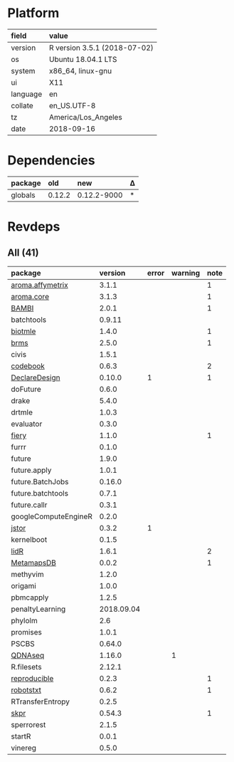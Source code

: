 # Platform

|field    |value                        |
|:--------|:----------------------------|
|version  |R version 3.5.1 (2018-07-02) |
|os       |Ubuntu 18.04.1 LTS           |
|system   |x86_64, linux-gnu            |
|ui       |X11                          |
|language |en                           |
|collate  |en_US.UTF-8                  |
|tz       |America/Los_Angeles          |
|date     |2018-09-16                   |

# Dependencies

|package |old    |new         |Δ  |
|:-------|:------|:-----------|:--|
|globals |0.12.2 |0.12.2-9000 |*  |

# Revdeps

## All (41)

|package                                         |version    |error |warning |note |
|:-----------------------------------------------|:----------|:-----|:-------|:----|
|[aroma.affymetrix](problems.md#aromaaffymetrix) |3.1.1      |      |        |1    |
|[aroma.core](problems.md#aromacore)             |3.1.3      |      |        |1    |
|[BAMBI](problems.md#bambi)                      |2.0.1      |      |        |1    |
|batchtools                                      |0.9.11     |      |        |     |
|[biotmle](problems.md#biotmle)                  |1.4.0      |      |        |1    |
|[brms](problems.md#brms)                        |2.5.0      |      |        |1    |
|civis                                           |1.5.1      |      |        |     |
|[codebook](problems.md#codebook)                |0.6.3      |      |        |2    |
|[DeclareDesign](problems.md#declaredesign)      |0.10.0     |1     |        |1    |
|doFuture                                        |0.6.0      |      |        |     |
|drake                                           |5.4.0      |      |        |     |
|drtmle                                          |1.0.3      |      |        |     |
|evaluator                                       |0.3.0      |      |        |     |
|[fiery](problems.md#fiery)                      |1.1.0      |      |        |1    |
|furrr                                           |0.1.0      |      |        |     |
|future                                          |1.9.0      |      |        |     |
|future.apply                                    |1.0.1      |      |        |     |
|future.BatchJobs                                |0.16.0     |      |        |     |
|future.batchtools                               |0.7.1      |      |        |     |
|future.callr                                    |0.3.1      |      |        |     |
|googleComputeEngineR                            |0.2.0      |      |        |     |
|[jstor](problems.md#jstor)                      |0.3.2      |1     |        |     |
|kernelboot                                      |0.1.5      |      |        |     |
|[lidR](problems.md#lidr)                        |1.6.1      |      |        |2    |
|[MetamapsDB](problems.md#metamapsdb)            |0.0.2      |      |        |1    |
|methyvim                                        |1.2.0      |      |        |     |
|origami                                         |1.0.0      |      |        |     |
|pbmcapply                                       |1.2.5      |      |        |     |
|penaltyLearning                                 |2018.09.04 |      |        |     |
|phylolm                                         |2.6        |      |        |     |
|promises                                        |1.0.1      |      |        |     |
|PSCBS                                           |0.64.0     |      |        |     |
|[QDNAseq](problems.md#qdnaseq)                  |1.16.0     |      |1       |     |
|R.filesets                                      |2.12.1     |      |        |     |
|[reproducible](problems.md#reproducible)        |0.2.3      |      |        |1    |
|[robotstxt](problems.md#robotstxt)              |0.6.2      |      |        |1    |
|RTransferEntropy                                |0.2.5      |      |        |     |
|[skpr](problems.md#skpr)                        |0.54.3     |      |        |1    |
|sperrorest                                      |2.1.5      |      |        |     |
|startR                                          |0.0.1      |      |        |     |
|vinereg                                         |0.5.0      |      |        |     |

